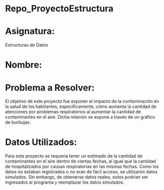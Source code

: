 # Repo_ProyectoEstructura


# Asignatura: 
Estructuras de Datos

# Nombre:

# Problema a Resolver:
El objetivo de este proyecto fue exponer el impacto de la contaminación en la salud de los habitantes, específicamente, cómo aumenta la cantidad de atenciones por problemas respiratorios al aumentar la cantidad de contaminantes en el aire. Dicha relación se expone a través de un gráfico de burbujas. 

# Datos Utilizados:
Para este proyecto se requeria tener un estimado de la cantidad de contaminantes en el aire dentro de ciertas fechas, al igual que la cantidad de hospitalizados por causas respiratorias en las mismas fechas. Como los datos no estaban registrados o no eran de fácil acceso, se utilizarón datos simulados. Sin embargo, de obtenerse datos reales, estos podrían ser ingresados al programa y reemplazar los datos simulados.
